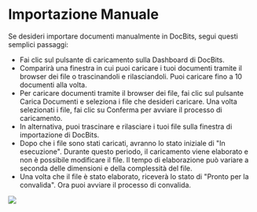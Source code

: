 # Importazione Manuale

Se desideri importare documenti manualmente in DocBits, segui questi semplici passaggi:

* Fai clic sul pulsante di caricamento sulla Dashboard di DocBits.
* Comparirà una finestra in cui puoi caricare i tuoi documenti tramite il browser dei file o trascinandoli e rilasciandoli. Puoi caricare fino a 10 documenti alla volta.
* Per caricare documenti tramite il browser dei file, fai clic sul pulsante Carica Documenti e seleziona i file che desideri caricare. Una volta selezionati i file, fai clic su Conferma per avviare il processo di caricamento.
* In alternativa, puoi trascinare e rilasciare i tuoi file sulla finestra di importazione di DocBits.
* Dopo che i file sono stati caricati, avranno lo stato iniziale di "In esecuzione". Durante questo periodo, il caricamento viene elaborato e non è possibile modificare il file. Il tempo di elaborazione può variare a seconda delle dimensioni e della complessità del file.
* Una volta che il file è stato elaborato, riceverà lo stato di "Pronto per la convalida". Ora puoi avviare il processo di convalida. 

![](https://lh7-us.googleusercontent.com/u3OruoAoBvx4nRSkhQZGIEYxiem1CJn-XUaYU38vGWXhnkwOdnkyZ0ZxHXrAG5g0rNnp4fsI\_sSVw7RtMYOD8rBlslgoT4RY1THU4-BzXF3B7Ve-HhNfOADOziQQseu2QF56aNaKsfhe1qnScJzUhek)
